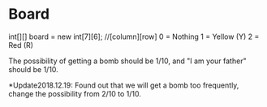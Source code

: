 
# Board

int[][] board = new int[7][6]; //[column][row]
	0 = Nothing
    1 = Yellow (Y)
    2 = Red (R)

The possibility of getting a bomb should be 1/10, and "I am your father" should be 1/10.

*Update2018.12.19: Found out that we will get a bomb too frequently, change the possibility from 2/10 to 1/10. 
